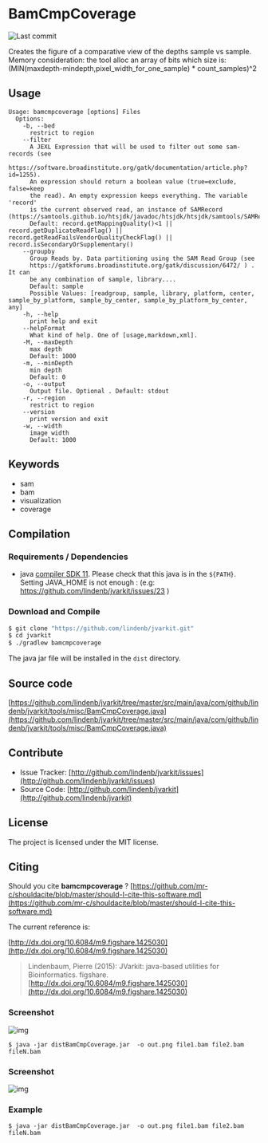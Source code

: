 # BamCmpCoverage

![Last commit](https://img.shields.io/github/last-commit/lindenb/jvarkit.png)

Creates the figure of a comparative view of the depths sample vs sample. Memory consideration: the tool alloc an array of bits which size is: (MIN(maxdepth-mindepth,pixel_width_for_one_sample) * count_samples)^2


## Usage

```
Usage: bamcmpcoverage [options] Files
  Options:
    -b, --bed
      restrict to region
    --filter
      A JEXL Expression that will be used to filter out some sam-records (see 
      https://software.broadinstitute.org/gatk/documentation/article.php?id=1255). 
      An expression should return a boolean value (true=exclude, false=keep 
      the read). An empty expression keeps everything. The variable 'record' 
      is the current observed read, an instance of SAMRecord (https://samtools.github.io/htsjdk/javadoc/htsjdk/htsjdk/samtools/SAMRecord.html).
      Default: record.getMappingQuality()<1 || record.getDuplicateReadFlag() || record.getReadFailsVendorQualityCheckFlag() || record.isSecondaryOrSupplementary()
    --groupby
      Group Reads by. Data partitioning using the SAM Read Group (see 
      https://gatkforums.broadinstitute.org/gatk/discussion/6472/ ) . It can 
      be any combination of sample, library....
      Default: sample
      Possible Values: [readgroup, sample, library, platform, center, sample_by_platform, sample_by_center, sample_by_platform_by_center, any]
    -h, --help
      print help and exit
    --helpFormat
      What kind of help. One of [usage,markdown,xml].
    -M, --maxDepth
      max depth
      Default: 1000
    -m, --minDepth
      min depth
      Default: 0
    -o, --output
      Output file. Optional . Default: stdout
    -r, --region
      restrict to region
    --version
      print version and exit
    -w, --width
      image width
      Default: 1000

```


## Keywords

 * sam
 * bam
 * visualization
 * coverage


## Compilation

### Requirements / Dependencies

* java [compiler SDK 11](https://jdk.java.net/11/). Please check that this java is in the `${PATH}`. Setting JAVA_HOME is not enough : (e.g: https://github.com/lindenb/jvarkit/issues/23 )


### Download and Compile

```bash
$ git clone "https://github.com/lindenb/jvarkit.git"
$ cd jvarkit
$ ./gradlew bamcmpcoverage
```

The java jar file will be installed in the `dist` directory.

## Source code 

[https://github.com/lindenb/jvarkit/tree/master/src/main/java/com/github/lindenb/jvarkit/tools/misc/BamCmpCoverage.java](https://github.com/lindenb/jvarkit/tree/master/src/main/java/com/github/lindenb/jvarkit/tools/misc/BamCmpCoverage.java)


## Contribute

- Issue Tracker: [http://github.com/lindenb/jvarkit/issues](http://github.com/lindenb/jvarkit/issues)
- Source Code: [http://github.com/lindenb/jvarkit](http://github.com/lindenb/jvarkit)

## License

The project is licensed under the MIT license.

## Citing

Should you cite **bamcmpcoverage** ? [https://github.com/mr-c/shouldacite/blob/master/should-I-cite-this-software.md](https://github.com/mr-c/shouldacite/blob/master/should-I-cite-this-software.md)

The current reference is:

[http://dx.doi.org/10.6084/m9.figshare.1425030](http://dx.doi.org/10.6084/m9.figshare.1425030)

> Lindenbaum, Pierre (2015): JVarkit: java-based utilities for Bioinformatics. figshare.
> [http://dx.doi.org/10.6084/m9.figshare.1425030](http://dx.doi.org/10.6084/m9.figshare.1425030)





### Screenshot

![img](https://pbs.twimg.com/media/B3in9wrIAAElLz8.jpg)


```
$ java -jar distBamCmpCoverage.jar  -o out.png file1.bam file2.bam fileN.bam
```






### Screenshot

![img](https://pbs.twimg.com/media/B3in9wrIAAElLz8.jpg)

### Example

```
$ java -jar distBamCmpCoverage.jar  -o out.png file1.bam file2.bam fileN.bam
```


